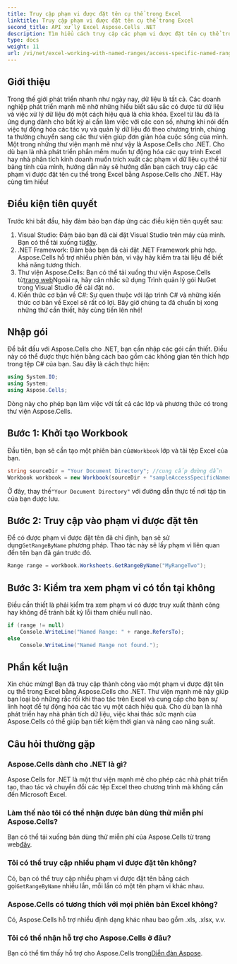 ```yaml
---
title: Truy cập phạm vi được đặt tên cụ thể trong Excel
linktitle: Truy cập phạm vi được đặt tên cụ thể trong Excel
second_title: API xử lý Excel Aspose.Cells .NET
description: Tìm hiểu cách truy cập các phạm vi được đặt tên cụ thể trong Excel bằng Aspose.Cells cho .NET với hướng dẫn từng bước toàn diện và mã mẫu này.
type: docs
weight: 11
url: /vi/net/excel-working-with-named-ranges/access-specific-named-range/
---
```

## Giới thiệu
Trong thế giới phát triển nhanh như ngày nay, dữ liệu là tất cả. Các doanh nghiệp phát triển mạnh mẽ nhờ những hiểu biết sâu sắc có được từ dữ liệu và việc xử lý dữ liệu đó một cách hiệu quả là chìa khóa. Excel từ lâu đã là ứng dụng dành cho bất kỳ ai cần làm việc với các con số, nhưng khi nói đến việc tự động hóa các tác vụ và quản lý dữ liệu đó theo chương trình, chúng ta thường chuyển sang các thư viện giúp đơn giản hóa cuộc sống của mình. Một trong những thư viện mạnh mẽ như vậy là Aspose.Cells cho .NET. Cho dù bạn là nhà phát triển phần mềm muốn tự động hóa các quy trình Excel hay nhà phân tích kinh doanh muốn trích xuất các phạm vi dữ liệu cụ thể từ bảng tính của mình, hướng dẫn này sẽ hướng dẫn bạn cách truy cập các phạm vi được đặt tên cụ thể trong Excel bằng Aspose.Cells cho .NET. Hãy cùng tìm hiểu!
## Điều kiện tiên quyết
Trước khi bắt đầu, hãy đảm bảo bạn đáp ứng các điều kiện tiên quyết sau:
1. Visual Studio: Đảm bảo bạn đã cài đặt Visual Studio trên máy của mình. Bạn có thể tải xuống từ[đây](https://visualstudio.microsoft.com/).
2. .NET Framework: Đảm bảo bạn đã cài đặt .NET Framework phù hợp. Aspose.Cells hỗ trợ nhiều phiên bản, vì vậy hãy kiểm tra tài liệu để biết khả năng tương thích.
3.  Thư viện Aspose.Cells: Bạn có thể tải xuống thư viện Aspose.Cells từ[trang web](https://releases.aspose.com/cells/net/)Ngoài ra, hãy cân nhắc sử dụng Trình quản lý gói NuGet trong Visual Studio để cài đặt nó.
4. Kiến thức cơ bản về C#: Sự quen thuộc với lập trình C# và những kiến thức cơ bản về Excel sẽ rất có lợi.
Bây giờ chúng ta đã chuẩn bị xong những thứ cần thiết, hãy cùng tiến lên nhé!
## Nhập gói
Để bắt đầu với Aspose.Cells cho .NET, bạn cần nhập các gói cần thiết. Điều này có thể được thực hiện bằng cách bao gồm các không gian tên thích hợp trong tệp C# của bạn. Sau đây là cách thực hiện:
```csharp
using System.IO;
using System;
using Aspose.Cells;
```
Dòng này cho phép bạn làm việc với tất cả các lớp và phương thức có trong thư viện Aspose.Cells.

## Bước 1: Khởi tạo Workbook
 Đầu tiên, bạn sẽ cần tạo một phiên bản của`Workbook` lớp và tải tệp Excel của bạn.
```csharp
string sourceDir = "Your Document Directory"; //cung cấp đường dẫn
Workbook workbook = new Workbook(sourceDir + "sampleAccessSpecificNamedRange.xlsx");
```
 Ở đây, thay thế`"Your Document Directory"` với đường dẫn thực tế nơi tập tin của bạn được lưu.
## Bước 2: Truy cập vào phạm vi được đặt tên
 Để có được phạm vi được đặt tên đã chỉ định, bạn sẽ sử dụng`GetRangeByName` phương pháp. Thao tác này sẽ lấy phạm vi liên quan đến tên bạn đã gán trước đó.
```csharp
Range range = workbook.Worksheets.GetRangeByName("MyRangeTwo");
```
## Bước 3: Kiểm tra xem phạm vi có tồn tại không
Điều cần thiết là phải kiểm tra xem phạm vi có được truy xuất thành công hay không để tránh bất kỳ lỗi tham chiếu null nào.
```csharp
if (range != null)
	Console.WriteLine("Named Range: " + range.RefersTo);
else
	Console.WriteLine("Named Range not found.");
```

## Phần kết luận
Xin chúc mừng! Bạn đã truy cập thành công vào một phạm vi được đặt tên cụ thể trong Excel bằng Aspose.Cells cho .NET. Thư viện mạnh mẽ này giúp bạn loại bỏ những rắc rối khi thao tác trên Excel và cung cấp cho bạn sự linh hoạt để tự động hóa các tác vụ một cách hiệu quả. Cho dù bạn là nhà phát triển hay nhà phân tích dữ liệu, việc khai thác sức mạnh của Aspose.Cells có thể giúp bạn tiết kiệm thời gian và nâng cao năng suất.
## Câu hỏi thường gặp
### Aspose.Cells dành cho .NET là gì?  
Aspose.Cells for .NET là một thư viện mạnh mẽ cho phép các nhà phát triển tạo, thao tác và chuyển đổi các tệp Excel theo chương trình mà không cần đến Microsoft Excel.
### Làm thế nào tôi có thể nhận được bản dùng thử miễn phí Aspose.Cells?  
Bạn có thể tải xuống bản dùng thử miễn phí của Aspose.Cells từ trang web[đây](https://releases.aspose.com/).
### Tôi có thể truy cập nhiều phạm vi được đặt tên không?  
 Có, bạn có thể truy cập nhiều phạm vi được đặt tên bằng cách gọi`GetRangeByName` nhiều lần, mỗi lần có một tên phạm vi khác nhau.
### Aspose.Cells có tương thích với mọi phiên bản Excel không?  
Có, Aspose.Cells hỗ trợ nhiều định dạng khác nhau bao gồm .xls, .xlsx, v.v.
### Tôi có thể nhận hỗ trợ cho Aspose.Cells ở đâu?  
 Bạn có thể tìm thấy hỗ trợ cho Aspose.Cells trong[Diễn đàn Aspose](https://forum.aspose.com/c/cells/9).